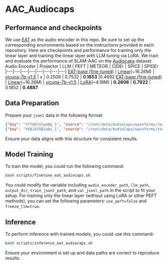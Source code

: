 # AAC_Audiocaps

## Performance and checkpoints
We use [EAT](https://github.com/cwx-worst-one/EAT) as the audio encoder in this repo. Be sure to set up the corresponding environments based on the instructions provided in each repository. Here are checkpoints and performance for training only the linear layer and training the linear layer with LLM tuning via LoRA. We train and evaluate the performance of SLAM-AAC on the [Audiocaps](https://github.com/cdjkim/audiocaps) dataset.
Audio Encoder | Projector | LLM | PEFT | METEOR | CIDEr | SPICE | SPIDEr
|---|---|---|---|---|---|---|---|
[EAT-base (fine-tuned)](https://drive.google.com/file/d/1aCYiQmoZv_Gh1FxnR-CCWpNAp6DIJzn6/view?usp=sharing) | [Linear](https://drive.google.com/file/d/1xyhgx8cUKSIKpYgPlEWjHL-jLgSnhfGJ/view?usp=sharing)(~16.26M) | [vicuna-7b-v1.5](https://huggingface.co/lmsys/vicuna-7b-v1.5) | x | 0.2508 | 0.7532 | **0.1853** |0.4692
[EAT-base (fine-tuned)](https://drive.google.com/file/d/1aCYiQmoZv_Gh1FxnR-CCWpNAp6DIJzn6/view?usp=sharing) | [Linear](https://drive.google.com/drive/folders/1_Pl3DLSbu6i2KyNCvzf74HAWXLroBgN3?usp=sharing)(~16.26M) | [vicuna-7b-v1.5](https://huggingface.co/lmsys/vicuna-7b-v1.5) | [LoRA](https://drive.google.com/drive/folders/1_Pl3DLSbu6i2KyNCvzf74HAWXLroBgN3?usp=sharing)(~4.19M) | **0.2606** | **0.7922** | 0.1852 | **0.4887**


## Data Preparation
Prepare your `jsonl` data in the following format:
```json
{"key": "Y7fmOlUlwoNg_1", "source": "/root/data/AudioCaps/waveforms/test/Y7fmOlUlwoNg.wav", "target": "Constant rattling noise and sharp vibrations"}
{"key": "Y6BJ455B1aAs_1", "source": "/root/data/AudioCaps/waveforms/test/Y6BJ455B1aAs.wav", "target": "A rocket flies by followed by a loud explosion and fire crackling as a truck engine runs idle"}
```
Ensure your data aligns with this structure for consistent results.


## Model Training
To train the model, you could run the following command:
```bash
bash scripts/finetune_eat_audiocaps.sh
```
You could modify the variable including `audio_encoder_path`, `llm_path`, `output_dir`, `train_jsonl_path`, and `val_jsonl_path` in the script to fit your setup. For training only the linear layer (without using LoRA or other PEFT methods), you can set the following parameters: `use_peft=false` and `freeze_llm=true`.

## Inference
To perform inference with trained models, you could use this command:
```bash
bash scripts/inference_eat_audiocaps.sh
```
Ensure your environment is set up and data paths are correct to reproduce results. 
